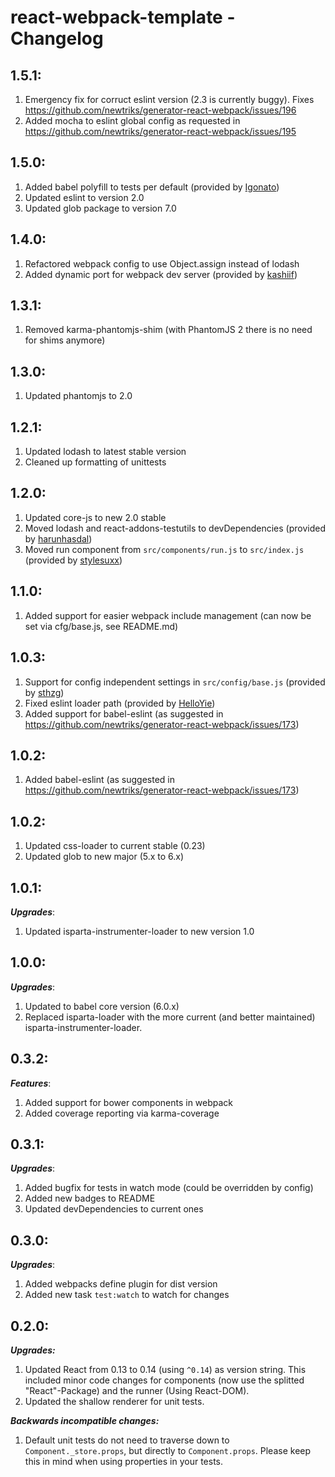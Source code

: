 # react-webpack-template - Changelog

## 1.5.1:

1. Emergency fix for corruct eslint version (2.3 is currently buggy). Fixes https://github.com/newtriks/generator-react-webpack/issues/196
2. Added mocha to eslint global config as requested in https://github.com/newtriks/generator-react-webpack/issues/195

## 1.5.0:

1. Added babel polyfill to tests per default (provided by [Igonato](https://github.com/Igonato))
2. Updated eslint to version 2.0
3. Updated glob package to version 7.0

## 1.4.0:

1. Refactored webpack config to use Object.assign instead of lodash
2. Added dynamic port for webpack dev server (provided by [kashiif](https://github.com/kashiif))

## 1.3.1:

1. Removed karma-phantomjs-shim (with PhantomJS 2 there is no need for shims anymore)

## 1.3.0:

1. Updated phantomjs to 2.0

## 1.2.1:

1. Updated lodash to latest stable version
2. Cleaned up formatting of unittests

## 1.2.0:

1. Updated core-js to new 2.0 stable
2. Moved lodash and react-addons-testutils to devDependencies (provided by [harunhasdal](https://github.com/harunhasdal))
3. Moved run component from ```src/components/run.js``` to ```src/index.js``` (provided by [stylesuxx](https://github.com/stylesuxx))

## 1.1.0:

1. Added support for easier webpack include management (can now be set via cfg/base.js, see README.md)

## 1.0.3:

1. Support for config independent settings in ```src/config/base.js``` (provided by [sthzg](https://github.com/sthzg))
2. Fixed eslint loader path (provided by [HelloYie](https://github.com/HelloYie))
3. Added support for babel-eslint (as suggested in https://github.com/newtriks/generator-react-webpack/issues/173)

## 1.0.2:

1. Added babel-eslint (as suggested in https://github.com/newtriks/generator-react-webpack/issues/173)

## 1.0.2:

1. Updated css-loader to current stable (0.23)
2. Updated glob to new major (5.x to 6.x)

## 1.0.1:
___Upgrades___:

1. Updated isparta-instrumenter-loader to new version 1.0

## 1.0.0:
___Upgrades___:

1. Updated to babel core version (6.0.x)
2. Replaced isparta-loader with the more current (and better maintained) isparta-instrumenter-loader.

## 0.3.2:
___Features___:

1. Added support for bower components in webpack
2. Added coverage reporting via karma-coverage

## 0.3.1:
___Upgrades___:

1. Added bugfix for tests in watch mode (could be overridden by config)
2. Added new badges to README
3. Updated devDependencies to current ones

## 0.3.0:
___Upgrades___:

1. Added webpacks define plugin for dist version
2. Added new task ```test:watch``` to watch for changes

## 0.2.0:
___Upgrades:___

1. Updated React from 0.13 to 0.14 (using ```^0.14```) as version string. This included minor code changes for components (now use the splitted "React"-Package) and the runner (Using React-DOM).
2. Updated the shallow renderer for unit tests.

___Backwards incompatible changes:___

1. Default unit tests do not need to traverse down to `Component._store.props`, but directly to `Component.props`. Please keep this in mind when using properties in your tests.

